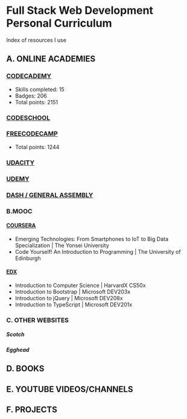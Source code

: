 # Full Stack Web Development Personal Curriculum
Index of resources I use

## A. ONLINE ACADEMIES

### [CODECADEMY](https://github.com/SonyaMoisset/curriculum/blob/master/codecademy.md)
- Skills completed: 15
- Badges: 206
- Total points: 2151

### [CODESCHOOL](https://github.com/SonyaMoisset/curriculum/blob/master/codeSchool.md)

### [FREECODECAMP](https://github.com/SonyaMoisset/curriculum/blob/master/freecodecamp.md)
- Total points: 1244

### [UDACITY](https://github.com/SonyaMoisset/curriculum/blob/master/udacity.md)

### [UDEMY](https://github.com/SonyaMoisset/curriculum/blob/master/udemy.md)

### [DASH / GENERAL ASSEMBLY](https://github.com/SonyaMoisset/curriculum/blob/master/dash.md)

### B.MOOC
#### [COURSERA](https://github.com/SonyaMoisset/curriculum/blob/master/coursera.md)
- Emerging Technologies: From Smartphones to IoT to Big Data Specialization | The Yonsei University
- Code Yourself! An Introduction to Programming | The University of Edinburgh

#### [EDX](https://github.com/SonyaMoisset/curriculum/blob/master/edx.md)
- Introduction to Computer Science | HarvardX CS50x
- Introduction to Bootstrap | Microsoft DEV203x
- Introduction to jQuery | Microsoft DEV208x
- Introduction to TypeScript | Microsoft DEV201x

### C. OTHER WEBSITES
##### Scotch
##### Egghead

## D. BOOKS

## E. YOUTUBE VIDEOS/CHANNELS

## F. PROJECTS
